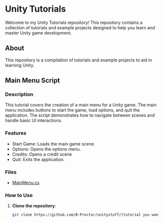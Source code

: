# Unity Tutorials

Welcome to my Unity Tutorials repository! This repository contains a collection of tutorials and example projects designed to help you learn and master Unity game development. 

## About
 This repository is a compilation of tutorials and example projects to aid in learning Unity.

## Main Menu Script

### Description
This tutorial covers the creation of a main menu for a Unity game. The main menu includes buttons to start the game, load options, and quit the application. The script demonstrates how to navigate between scenes and handle basic UI interactions.

### Features
- Start Game: Loads the main game scene.
- Options: Opens the options menu.
- Credits: Opens a credit scene
- Quit: Exits the application.

### Files
- [MainMenu.cs](https://github.com/B-Proctor/unitystuff/blob/main/MainMenu/MainMenu.cs)

### How to Use
1. **Clone the repository**:
   ```bash
   git clone https://github.com/B-Proctor/unitystuff/(tutorial you want)
